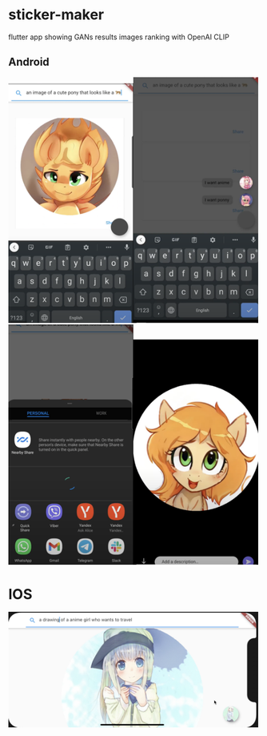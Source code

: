 # sticker-maker
flutter app showing GANs results images ranking with OpenAI CLIP
## Android
<img src="https://github.com/ZackPashkin/sticker-maker/blob/main/screenshots_from_app/sticker_maker3.png" width="250" /><img src="https://github.com/ZackPashkin/sticker-maker/blob/main/screenshots_from_app/sticker_maker0.png" width="250" /><img src="https://github.com/ZackPashkin/sticker-maker/blob/main/screenshots_from_app/sticker_maker2.png" width="250" /><img src="https://github.com/ZackPashkin/sticker-maker/blob/main/screenshots_from_app/sticker_maker1.png" width="250" />
# IOS
<img src="https://github.com/ZackPashkin/sticker-maker/blob/main/screenshots_from_app/sticker_maker_ios.png" width="500" />
